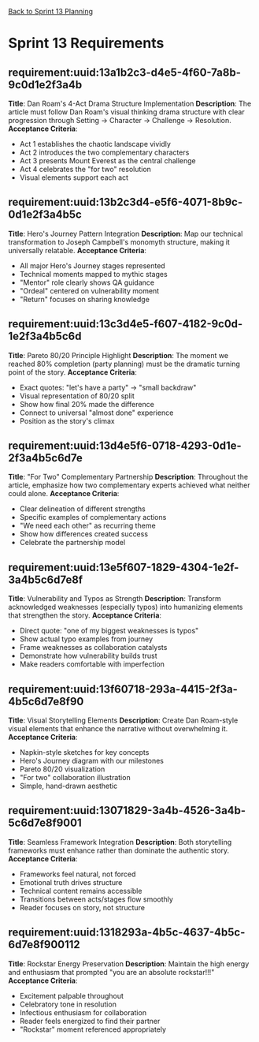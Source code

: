 [Back to Sprint 13 Planning](./planning.md)

# Sprint 13 Requirements

## requirement:uuid:13a1b2c3-d4e5-4f60-7a8b-9c0d1e2f3a4b
**Title**: Dan Roam's 4-Act Drama Structure Implementation
**Description**: The article must follow Dan Roam's visual thinking drama structure with clear progression through Setting → Character → Challenge → Resolution.
**Acceptance Criteria**:
- Act 1 establishes the chaotic landscape vividly
- Act 2 introduces the two complementary characters
- Act 3 presents Mount Everest as the central challenge
- Act 4 celebrates the "for two" resolution
- Visual elements support each act

## requirement:uuid:13b2c3d4-e5f6-4071-8b9c-0d1e2f3a4b5c
**Title**: Hero's Journey Pattern Integration
**Description**: Map our technical transformation to Joseph Campbell's monomyth structure, making it universally relatable.
**Acceptance Criteria**:
- All major Hero's Journey stages represented
- Technical moments mapped to mythic stages
- "Mentor" role clearly shows QA guidance
- "Ordeal" centered on vulnerability moment
- "Return" focuses on sharing knowledge

## requirement:uuid:13c3d4e5-f607-4182-9c0d-1e2f3a4b5c6d
**Title**: Pareto 80/20 Principle Highlight
**Description**: The moment we reached 80% completion (party planning) must be the dramatic turning point of the story.
**Acceptance Criteria**:
- Exact quotes: "let's have a party" → "small backdraw"
- Visual representation of 80/20 split
- Show how final 20% made the difference
- Connect to universal "almost done" experience
- Position as the story's climax

## requirement:uuid:13d4e5f6-0718-4293-0d1e-2f3a4b5c6d7e
**Title**: "For Two" Complementary Partnership
**Description**: Throughout the article, emphasize how two complementary experts achieved what neither could alone.
**Acceptance Criteria**:
- Clear delineation of different strengths
- Specific examples of complementary actions
- "We need each other" as recurring theme
- Show how differences created success
- Celebrate the partnership model

## requirement:uuid:13e5f607-1829-4304-1e2f-3a4b5c6d7e8f
**Title**: Vulnerability and Typos as Strength
**Description**: Transform acknowledged weaknesses (especially typos) into humanizing elements that strengthen the story.
**Acceptance Criteria**:
- Direct quote: "one of my biggest weaknesses is typos"
- Show actual typo examples from journey
- Frame weaknesses as collaboration catalysts
- Demonstrate how vulnerability builds trust
- Make readers comfortable with imperfection

## requirement:uuid:13f60718-293a-4415-2f3a-4b5c6d7e8f90
**Title**: Visual Storytelling Elements
**Description**: Create Dan Roam-style visual elements that enhance the narrative without overwhelming it.
**Acceptance Criteria**:
- Napkin-style sketches for key concepts
- Hero's Journey diagram with our milestones
- Pareto 80/20 visualization
- "For two" collaboration illustration
- Simple, hand-drawn aesthetic

## requirement:uuid:13071829-3a4b-4526-3a4b-5c6d7e8f9001
**Title**: Seamless Framework Integration
**Description**: Both storytelling frameworks must enhance rather than dominate the authentic story.
**Acceptance Criteria**:
- Frameworks feel natural, not forced
- Emotional truth drives structure
- Technical content remains accessible
- Transitions between acts/stages flow smoothly
- Reader focuses on story, not structure

## requirement:uuid:1318293a-4b5c-4637-4b5c-6d7e8f900112
**Title**: Rockstar Energy Preservation
**Description**: Maintain the high energy and enthusiasm that prompted "you are an absolute rockstar!!!"
**Acceptance Criteria**:
- Excitement palpable throughout
- Celebratory tone in resolution
- Infectious enthusiasm for collaboration
- Reader feels energized to find their partner
- "Rockstar" moment referenced appropriately